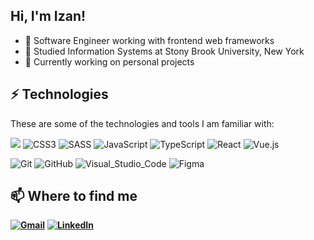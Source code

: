## Hi, I'm Izan!
<ul>
  <li>🌱 Software Engineer working with frontend web frameworks</li>
  <li>🏫 Studied Information Systems at Stony Brook University, New York</li>
  <li>💭 Currently working on personal projects</li>
</ul>

## ⚡ Technologies
These are some of the technologies and tools I am familiar with:

<img src="https://img.shields.io/badge/HTML5%20-%23E34F26.svg?logo=html5&logoColor=white&style=flat" /> <img alt="CSS3" src="https://img.shields.io/badge/CSS3%20-%231572B6.svg?&style=flat&logo=css3&logoColor=white"/> <img alt="SASS" src="https://img.shields.io/badge/SASS-hotpink.svg?style=flat&logo=SASS&logoColor=white" /> <img alt="JavaScript" src="https://img.shields.io/badge/JavaScript%20-%23323330.svg?&style=flat&logo=javascript&logoColor=%23F7DF1E"/> <img alt="TypeScript" src="https://img.shields.io/badge/TypeScript-%23007ACC.svg?style=flat&logo=typescript&logoColor=white"/> <img alt="React" src="https://img.shields.io/badge/React%20-%2320232a.svg?&style=flat&logo=react&logoColor=%2361DAFB"/> <img alt="Vue.js" src="https://img.shields.io/badge/Vue.js-%2335495e.svg?style=flat&logo=vuedotjs&logoColor=%234FC08D" />

<img alt="Git" src="https://img.shields.io/badge/Git%20-%23F05033.svg?&style=flat&logo=git&logoColor=white"/> <img alt="GitHub" src="https://img.shields.io/badge/GitHub%20-%23121011.svg?&style=flat&logo=github&logoColor=white"/> <img alt="Visual_Studio_Code" src="https://img.shields.io/badge/VSCode-0078D4?style=flat&logo=visual%20studio%20code&logoColor=white"/> <img alt="Figma" src="https://img.shields.io/badge/Figma%20-%23F24E1E.svg?&style=flat&logo=figma&logoColor=white"/>

## 📫 Where to find me
**[<img alt="Gmail" src="https://img.shields.io/badge/Gmail-D14836?style=for-the-badge&logo=gmail&logoColor=white" />](mailto:huang.izan@gmail.com)**
**[<img alt="LinkedIn" src="https://img.shields.io/badge/LinkedIn-0077B5?style=for-the-badge&logo=linkedin&logoColor=white"/>](https://www.linkedin.com/in/izanhuang/)**

<!--
**izanhuang/izanhuang** is a ✨ _special_ ✨ repository because its `README.md` (this file) appears on your GitHub profile.

Here are some ideas to get you started:

- 🔭 I’m currently working on ...
- 🌱 I’m currently learning ...
- 👯 I’m looking to collaborate on ...
- 🤔 I’m looking for help with ...
- 💬 Ask me about ...
- 📫 How to reach me: ...
- 😄 Pronouns: ...
- ⚡ Fun fact: ...

https://github.com/alexandresanlim/Badges4-README.md-Profile
https://github.com/Ileriayo/markdown-badges
-->
